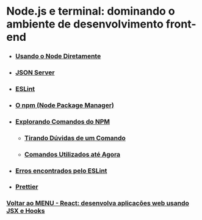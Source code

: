 # Node.js e terminal: dominando o ambiente de desenvolvimento front-end

- ### [Usando o Node Diretamente](./Materia-Estudo/node.md)

- ### [JSON Server](./Materia-Estudo/json-server.md)

- ### [ESLint](./Materia-Estudo/eslint.md)

- ### [O npm (Node Package Manager)](./Materia-Estudo/npm.md)

- ### [Explorando Comandos do NPM](./Materia-Estudo/explorandoComandosNPM.md)

  - ### [Tirando Dúvidas de um Comando](./Materia-Estudo/duvidasDeComandosNPM.md)
  - ### [Comandos Utilizados até Agora](./Materia-Estudo/comandos.md)

- ### [Erros encontrados pelo ESLint](./Materia-Estudo/errosEncontradosPeloESLint.md)

- ### [Prettier](./Materia-Estudo/prettier.md)

### [Voltar ao MENU - React: desenvolva aplicações web usando JSX e Hooks](../menu.md)
